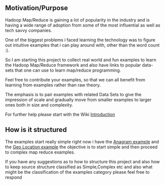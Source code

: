 ## Motivation/Purpose ##

Hadoop Map/Reduce is gaining a lot of popularity in the industry and is having a wide range of adoption from some of the most influential as well as tech savvy companies.

One of the biggest problems i faced learning the technology was to figure out intuitive examples that i can play around with, other than the word count :).

So I am starting this project to collect real world and fun examples to learn the Hadoop Map/Reduce framework and also have links to popular data-sets that one can use to learn map/reduce programming.

Feel free to contribute your examples, so that we can all benefit from learning from examples rather than raw theory.

The emphasis is to pair examples with related Data Sets to give the impression of scale and gradually move from smaller examples to larger ones both in size and complexity.

For further help please start with the Wiki [Introduction](Introduction.md)

## How is it structured ##
The examples start really simple right now i have the [Anagram example](Anagram_Example.md) and the [Geo Location example](Wikipedia_GeoLocation.md) the objective is to start simple and then proceed to complex map reduce examples.

If you have any suggestions as to how to structure this project and also how to keep source structure classified as Simple,Complex etc and also what might be the classification of the examples category please feel free to respond